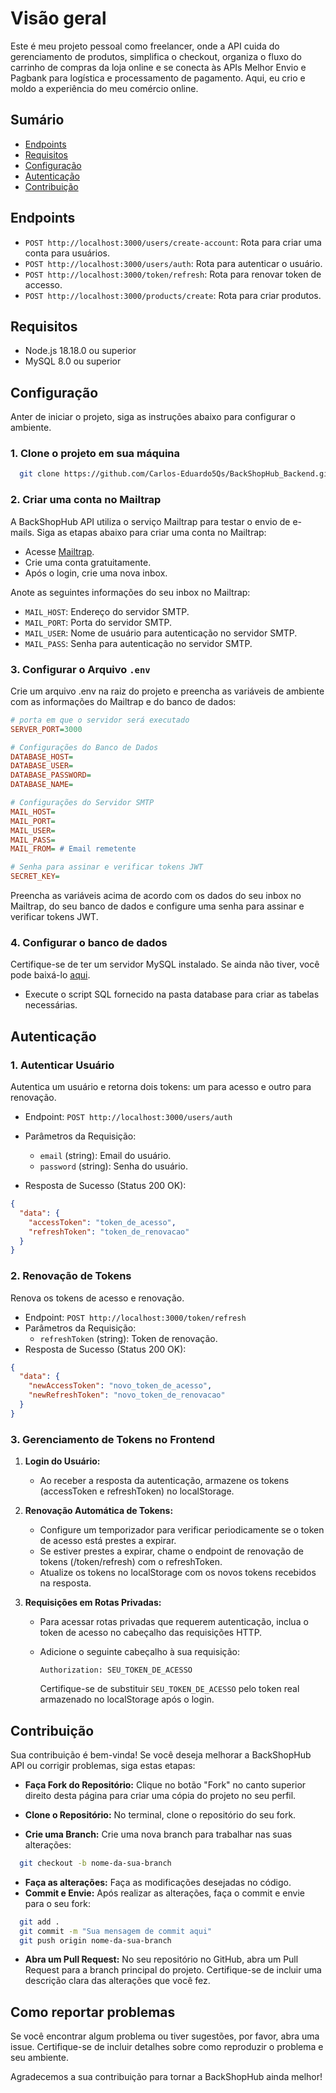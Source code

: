 # Visão geral

Este é meu projeto pessoal como freelancer, onde a API cuida do gerenciamento de produtos, simplifica o checkout, organiza o fluxo do carrinho de compras da loja online e se conecta às APIs Melhor Envio e Pagbank para logística e processamento de pagamento. Aqui, eu crio e moldo a experiência do meu comércio online.

## Sumário

- [Endpoints](#endpoints)
- [Requisitos](#requisitos)
- [Configuração](#configuração)
- [Autenticação](#autenticação)
- [Contribuição](#contribuição)

## Endpoints

- `POST http://localhost:3000/users/create-account`: Rota para criar uma conta para usuários.
- `POST http://localhost:3000/users/auth`: Rota para autenticar o usuário.
- `POST http://localhost:3000/token/refresh`: Rota para renovar token de accesso.
- `POST http://localhost:3000/products/create`: Rota para criar produtos.

## Requisitos

- Node.js 18.18.0 ou superior
- MySQL 8.0 ou superior

## Configuração

Anter de iniciar o projeto, siga as instruções abaixo para configurar o ambiente.

### 1. Clone o projeto em sua máquina

```bash
  git clone https://github.com/Carlos-Eduardo5Qs/BackShopHub_Backend.git
```

### 2. Criar uma conta no Mailtrap

A BackShopHub API utiliza o serviço Mailtrap para testar o envio de e-mails. Siga as etapas abaixo para criar uma conta no Mailtrap:

- Acesse [Mailtrap](https://mailtrap.io/).
- Crie uma conta gratuitamente.
- Após o login, crie uma nova inbox.

Anote as seguintes informações do seu inbox no Mailtrap:

- `MAIL_HOST`: Endereço do servidor SMTP.
- `MAIL_PORT`: Porta do servidor SMTP.
- `MAIL_USER`: Nome de usuário para autenticação no servidor SMTP.
- `MAIL_PASS`: Senha para autenticação no servidor SMTP.

### 3. Configurar o Arquivo `.env`

Crie um arquivo .env na raiz do projeto e preencha as variáveis de ambiente com as informações do Mailtrap e do banco de dados:

```ini
# porta em que o servidor será executado
SERVER_PORT=3000

# Configurações do Banco de Dados
DATABASE_HOST=
DATABASE_USER=
DATABASE_PASSWORD=
DATABASE_NAME=

# Configurações do Servidor SMTP
MAIL_HOST=
MAIL_PORT=
MAIL_USER=
MAIL_PASS=
MAIL_FROM= # Email remetente

# Senha para assinar e verificar tokens JWT
SECRET_KEY=
```

Preencha as variáveis acima de acordo com os dados do seu inbox no Mailtrap, do seu banco de dados e configure uma senha para assinar e verificar tokens JWT.

### 4. Configurar o banco de dados

Certifique-se de ter um servidor MySQL instalado. Se ainda não tiver, você pode baixá-lo [aqui](https://dev.mysql.com/downloads/mysql/).

- Execute o script SQL fornecido na pasta database para criar as tabelas necessárias.

## Autenticação

### 1. Autenticar Usuário

Autentica um usuário e retorna dois tokens: um para acesso e outro para renovação.

- Endpoint: `POST http://localhost:3000/users/auth`
- Parâmetros da Requisição:
  - `email` (string): Email do usuário.
  - `password` (string): Senha do usuário.

- Resposta de Sucesso (Status 200 OK):

```json
{
  "data": {
    "accessToken": "token_de_acesso",
    "refreshToken": "token_de_renovacao"
  }
}
```

### 2. Renovação de Tokens

Renova os tokens de acesso e renovação.

- Endpoint: `POST http://localhost:3000/token/refresh`
- Parâmetros da Requisição:
  - `refreshToken` (string): Token de renovação.
- Resposta de Sucesso (Status 200 OK):

```json
{
  "data": {
    "newAccessToken": "novo_token_de_acesso",
    "newRefreshToken": "novo_token_de_renovacao"
  }
}
```

### 3. Gerenciamento de Tokens no Frontend

1. **Login do Usuário:**
    - Ao receber a resposta da autenticação, armazene os tokens (accessToken e refreshToken) no localStorage.
2. **Renovação Automática de Tokens:**
    - Configure um temporizador para verificar periodicamente se o token de acesso está prestes a expirar.
    - Se estiver prestes a expirar, chame o endpoint de renovação de tokens (/token/refresh) com o refreshToken.
    - Atualize os tokens no localStorage com os novos tokens recebidos na resposta.

3. **Requisições em Rotas Privadas:**
    - Para acessar rotas privadas que requerem autenticação, inclua o token de acesso no cabeçalho das requisições HTTP.
    - Adicione o seguinte cabeçalho à sua requisição:

      ```plaintext
      Authorization: SEU_TOKEN_DE_ACESSO
      ```

      Certifique-se de substituir `SEU_TOKEN_DE_ACESSO` pelo token real armazenado no localStorage após o login.

## Contribuição

Sua contribuição é bem-vinda! Se você deseja melhorar a BackShopHub API ou corrigir problemas, siga estas etapas:

- **Faça Fork do Repositório:** Clique no botão "Fork" no canto superior direito desta página para criar uma cópia do projeto no seu perfil.

- **Clone o Repositório:** No terminal, clone o repositório do seu fork.
- **Crie uma Branch:** Crie uma nova branch para trabalhar nas suas alterações:

```bash
  git checkout -b nome-da-sua-branch
```

- **Faça as alterações:** Faça as modificações desejadas no código.
- **Commit e Envie:** Após realizar as alterações, faça o commit e envie para o seu fork:

```bash
  git add .
  git commit -m "Sua mensagem de commit aqui"
  git push origin nome-da-sua-branch
```

- **Abra um Pull Request:** No seu repositório no GitHub, abra um Pull Request para a branch principal do projeto. Certifique-se de incluir uma descrição clara das alterações que você fez.

## Como reportar problemas

Se você encontrar algum problema ou tiver sugestões, por favor, abra uma issue. Certifique-se de incluir detalhes sobre como reproduzir o problema e seu ambiente.

Agradecemos a sua contribuição para tornar a BackShopHub ainda melhor!
